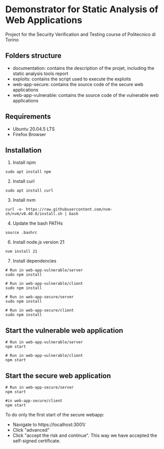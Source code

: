 # Demonstrator for Static Analysis of Web Applications
Project for the Security Verification and Testing course of Politecnico di Torino

## Folders structure
- documentation: contains the description of the projet, including the static analysis tools report
- exploits: contains the script used to execute the exploits
- web-app-secure: contains the source code of the secure web applications
- web-app-vulnerable: contains the source code of the vulnerable web applications


## Requirements
- Ubuntu 20.04.5 LTS
- Firefox Browser

## Installation
1. Install npm
```
sudo apt install npm
```
2. Install curl
```
sudo apt install curl
```
3. Install nvm
```
curl -o- https://raw.githubusercontent.com/nvm-sh/nvm/v0.40.0/install.sh | bash
```
4. Update the bash PATHs
```
source .bashrc
```
6. Install node.js version 21
```
nvm install 21
```
7. Install dependencies
```
# Run in web-app-vulnerable/server
sudo npm install

# Run in web-app-vulnerable/client
sudo npm install

# Run in web-app-secure/server
sudo npm install

# Run in web-app-secure/client
sudo npm install
```

## Start the vulnerable web application
```
# Run in web-app-vulnerable/server
npm start

# Run in web-app-vulnerable/client
npm start
```
## Start the secure web application 
```
# Run in web-app-secure/server
npm start

#in web-app-secure/client
npm start
```
To do only the first start of the secure webapp: <br/>
- Navigate to https://localhost:3001/ <br/>
- Click "advanced"
- Click "accept the risk and continue". This way we have accepted the self-signed certificate.
